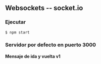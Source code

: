## Websockets -- socket.io

### Ejecutar

`$ npm start`

### Servidor por defecto en puerto 3000
#### Mensaje  de ida y vuelta v1